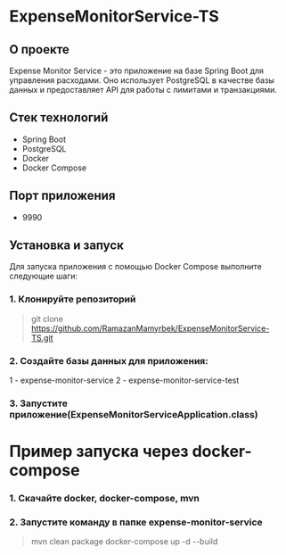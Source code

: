 # ExpenseMonitorService-TS

## О проекте

Expense Monitor Service - это приложение на базе Spring Boot для управления расходами. Оно использует PostgreSQL в качестве базы данных и предоставляет API для работы с лимитами и транзакциями.

## Стек технологий

- Spring Boot
- PostgreSQL
- Docker
- Docker Compose

## Порт приложения
- 9990

## Установка и запуск

Для запуска приложения с помощью Docker Compose выполните следующие шаги:

### 1. Клонируйте репозиторий
  > git clone https://github.com/RamazanMamyrbek/ExpenseMonitorService-TS.git
### 2. Создайте базы данных для приложения:
  1 - expense-monitor-service
  2 - expense-monitor-service-test
### 3. Запустите приложение(ExpenseMonitorServiceApplication.class)

# Пример запуска через docker-compose
### 1. Скачайте docker, docker-compose, mvn
### 2. Запустите команду в папке expense-monitor-service
  > mvn clean package
  > docker-compose up -d --build










